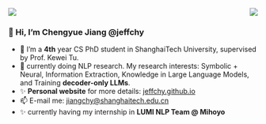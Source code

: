 ![](https://komarev.com/ghpvc/?username=jeffchy&label=PROFILE+VIEWS)
<img align='right' src="https://github-readme-stats.vercel.app/api?username=jeffchy&show_icons=true">

### 👋 Hi, I’m Chengyue Jiang @jeffchy
- 👀 I’m a **4th** year CS PhD student in ShanghaiTech University, supervised by Prof. Kewei Tu.
- 🌱 currently doing NLP research. My research interests: Symbolic + Neural, Information Extraction, Knowledge in Large Language Models, and Training **decoder-only LLMs**.
- ✨ **Personal website** for more details: [jeffchy.github.io](https://jeffchy.github.io)
- 📫 E-mail me: jiangchy@shanghaitech.edu.cn
- ✨ currently having my internship in **LUMI NLP Team @ Mihoyo**

<!---
jeffchy/jeffchy is a ✨ special ✨ repository because its `README.md` (this file) appears on your GitHub profile.
You can click the Preview link to take a look at your changes.
--->
